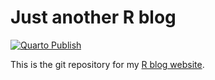 
# Just another R blog

<!-- badges: start -->
[![Quarto Publish](https://github.com/PMassicotte/r-blog/actions/workflows/publish.yml/badge.svg)](https://github.com/PMassicotte/r-blog/actions/workflows/publish.yml)
<!-- badges: end -->

This is the git repository for my [R blog website](www.pmassicotte.com).